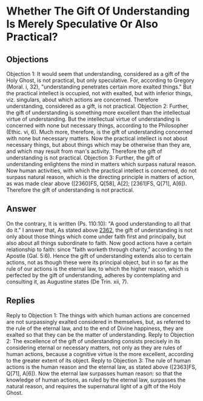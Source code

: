 # Whether The Gift Of Understanding Is Merely Speculative Or Also Practical?
## Objections
Objection 1: It would seem that understanding, considered as a gift of the Holy Ghost, is not practical, but only speculative. For, according to Gregory (Moral. i, 32), "understanding penetrates certain more exalted things." But the practical intellect is occupied, not with exalted, but with inferior things, viz. singulars, about which actions are concerned. Therefore understanding, considered as a gift, is not practical.
Objection 2: Further, the gift of understanding is something more excellent than the intellectual virtue of understanding. But the intellectual virtue of understanding is concerned with none but necessary things, according to the Philosopher (Ethic. vi, 6). Much more, therefore, is the gift of understanding concerned with none but necessary matters. Now the practical intellect is not about necessary things, but about things which may be otherwise than they are, and which may result from man's activity. Therefore the gift of understanding is not practical.
Objection 3: Further, the gift of understanding enlightens the mind in matters which surpass natural reason. Now human activities, with which the practical intellect is concerned, do not surpass natural reason, which is the directing principle in matters of action, as was made clear above ([2360]FS, Q[58], A[2]; [2361]FS, Q[71], A[6]). Therefore the gift of understanding is not practical.
## Answer
On the contrary, It is written (Ps. 110:10): "A good understanding to all that do it."
I answer that, As stated above [2362](A[2]), the gift of understanding is not only about those things which come under faith first and principally, but also about all things subordinate to faith. Now good actions have a certain relationship to faith: since "faith worketh through charity," according to the Apostle (Gal. 5:6). Hence the gift of understanding extends also to certain actions, not as though these were its principal object, but in so far as the rule of our actions is the eternal law, to which the higher reason, which is perfected by the gift of understanding, adheres by contemplating and consulting it, as Augustine states (De Trin. xii, 7).
## Replies
Reply to Objection 1: The things with which human actions are concerned are not surpassingly exalted considered in themselves, but, as referred to the rule of the eternal law, and to the end of Divine happiness, they are exalted so that they can be the matter of understanding.
Reply to Objection 2: The excellence of the gift of understanding consists precisely in its considering eternal or necessary matters, not only as they are rules of human actions, because a cognitive virtue is the more excellent, according to the greater extent of its object.
Reply to Objection 3: The rule of human actions is the human reason and the eternal law, as stated above ([2363]FS, Q[71], A[6]). Now the eternal law surpasses human reason: so that the knowledge of human actions, as ruled by the eternal law, surpasses the natural reason, and requires the supernatural light of a gift of the Holy Ghost.